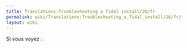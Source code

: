 ```yaml
---
title: Translations:Troubleshooting a Tidal install/26/fr
permalink: wiki/Translations:Troubleshooting_a_Tidal_install/26/fr/
layout: wiki
---
```


Si vous voyez :
